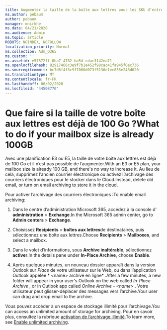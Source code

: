 ```yaml
---
title: Augmenter la taille de la boîte aux lettres pour les SKU d’entreprise
ms.author: pebaum
author: pebaum
manager: mnirkhe
ms.date: 04/21/2020
ms.audience: Admin
ms.topic: article
ROBOTS: NOINDEX, NOFOLLOW
localization_priority: Normal
ms.collection: Adm_O365
ms.custom: ''
ms.assetid: e57572ff-0ba7-4782-ba5d-cdac3142ea71
ms.openlocfilehash: 82917466c3e9f7b1e452f98cac41fa945f0ec736
ms.sourcegitcommit: bc7d6f4f3c9f7060d073f5130e1ec856e248d020
ms.translationtype: MT
ms.contentlocale: fr-FR
ms.lasthandoff: 06/02/2020
ms.locfileid: "44508770"
---
```

# <a name="what-to-do-if-your-mailbox-size-is-already-100gb"></a><span data-ttu-id="f5063-102">Que faire si la taille de votre boîte aux lettres est déjà de 100 Go ?</span><span class="sxs-lookup"><span data-stu-id="f5063-102">What to do if your mailbox size is already 100GB</span></span>

<span data-ttu-id="f5063-103">Avec une planification E3 ou E5, la taille de votre boîte aux lettres est déjà de 100 Go et il n’est pas possible de l’augmenter.</span><span class="sxs-lookup"><span data-stu-id="f5063-103">With an E3 or E5 plan, your mailbox size is already 100 GB, and there's no way to increase it.</span></span> <span data-ttu-id="f5063-104">Au lieu de cela, supprimez l’ancien courrier électronique ou activez l’archivage des courriers électroniques pour le stocker dans le Cloud.</span><span class="sxs-lookup"><span data-stu-id="f5063-104">Instead, delete old email, or turn on email archiving to store it in the cloud.</span></span> 
  
<span data-ttu-id="f5063-105">Pour activer l’archivage des courriers électroniques :</span><span class="sxs-lookup"><span data-stu-id="f5063-105">To enable email archiving:</span></span>
  
1. <span data-ttu-id="f5063-106">Dans le centre d’administration Microsoft 365, accédez à la console d' **administration** \> **Exchange**.</span><span class="sxs-lookup"><span data-stu-id="f5063-106">In the Microsoft 365 admin center, go to **Admin centers** \> **Exchange**.</span></span> 
    
2. <span data-ttu-id="f5063-107">Choisissez **Recipients** \> **boîtes aux lettres**de destinataires, puis sélectionnez une boîte aux lettres.</span><span class="sxs-lookup"><span data-stu-id="f5063-107">Choose **Recipients** \> **Mailboxes**, and select a mailbox.</span></span> 
    
3. <span data-ttu-id="f5063-108">Dans le volet d’informations, sous **Archive inaltérable**, sélectionnez **activer**.</span><span class="sxs-lookup"><span data-stu-id="f5063-108">In the details pane under **In-Place Archive**, choose **Enable**.</span></span> 
    
4. <span data-ttu-id="f5063-109">Après quelques minutes, un nouveau dossier apparaît dans la version Outlook sur *Place* de votre utilisateur sur le Web, ou dans l’application Outlook appelée \* \<name\> archive en ligne\* .</span><span class="sxs-lookup"><span data-stu-id="f5063-109">After a few minutes, a new folder will appear in your user's Outlook on the web called  *In-Place Archive*  , or in Outlook app called  *Online Archive - \<name\>*  .</span></span> <span data-ttu-id="f5063-110">Votre utilisateur peut glisser-déplacer des messages vers l’archive.</span><span class="sxs-lookup"><span data-stu-id="f5063-110">Your user can drag and drop email to the archive.</span></span> 
    
<span data-ttu-id="f5063-111">Vous pouvez accéder à un espace de stockage illimité pour l’archivage.</span><span class="sxs-lookup"><span data-stu-id="f5063-111">You can access an unlimited amount of storage for archiving.</span></span> <span data-ttu-id="f5063-112">Pour en savoir plus, consultez la rubrique [activation de l’archivage illimité](https://docs.microsoft.com/microsoft-365/compliance/enable-unlimited-archiving).</span><span class="sxs-lookup"><span data-stu-id="f5063-112">To learn more, see [Enable unlimited archiving](https://docs.microsoft.com/microsoft-365/compliance/enable-unlimited-archiving).</span></span>
  

